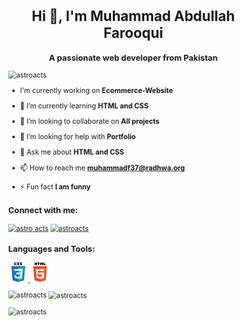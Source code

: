 <h1 align="center">Hi 👋, I'm Muhammad Abdullah Farooqui</h1>
<h3 align="center">A passionate web developer from Pakistan</h3>

<p align="left"> <img src="https://komarev.com/ghpvc/?username=astroacts&label=Profile%20views&color=0e75b6&style=flat" alt="astroacts" /> </p>

- I'm currently working on **Ecommerce-Website**

- 🌱 I’m currently learning **HTML and CSS**

- 👯 I’m looking to collaborate on **All projects**

- 🤝 I’m looking for help with **Portfolio**

- 💬 Ask me about **HTML and CSS**

- 📫 How to reach me **muhammadf37@radhwa.org**

- ⚡ Fun fact **I am funny**

<h3 align="left">Connect with me:</h3>
<p align="left">
<a href="https://www.youtube.com/c/astro acts" target="blank"><img align="center" src="https://raw.githubusercontent.com/rahuldkjain/github-profile-readme-generator/master/src/images/icons/Social/youtube.svg" alt="astro acts" height="30" width="40" /></a>
<a href="https://discord.gg/astroacts" target="blank"><img align="center" src="https://raw.githubusercontent.com/rahuldkjain/github-profile-readme-generator/master/src/images/icons/Social/discord.svg" alt="astroacts" height="30" width="40" /></a>
</p>

<h3 align="left">Languages and Tools:</h3>
<p align="left"> <a href="https://www.w3schools.com/css/" target="_blank" rel="noreferrer"> <img src="https://raw.githubusercontent.com/devicons/devicon/master/icons/css3/css3-original-wordmark.svg" alt="css3" width="40" height="40"/> </a> <a href="https://www.w3.org/html/" target="_blank" rel="noreferrer"> <img src="https://raw.githubusercontent.com/devicons/devicon/master/icons/html5/html5-original-wordmark.svg" alt="html5" width="40" height="40"/> </a> </p>

<p><img align="left" src="https://github-readme-stats.vercel.app/api/top-langs?username=astroacts&show_icons=true&locale=en&layout=compact" alt="astroacts" /></p>

<p>&nbsp;<img align="center" src="https://github-readme-stats.vercel.app/api?username=astroacts&show_icons=true&locale=en" alt="astroacts" /></p>

<p><img align="center" src="https://github-readme-streak-stats.herokuapp.com/?user=astroacts&" alt="astroacts" /></p>
